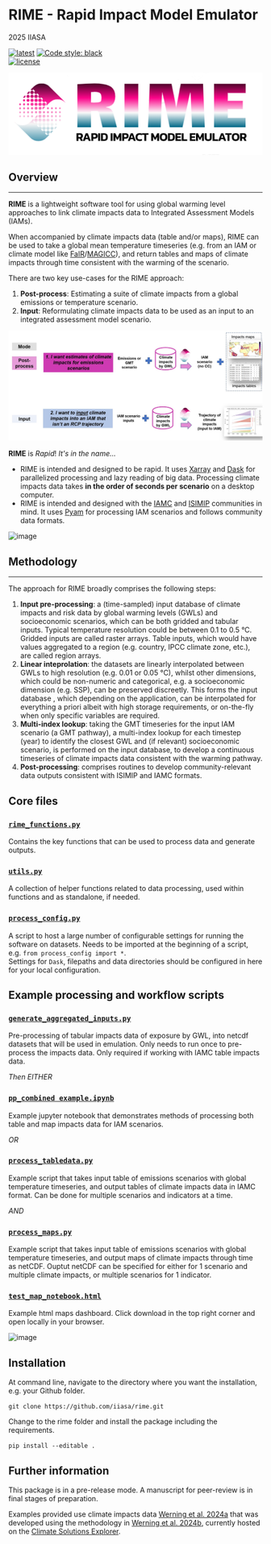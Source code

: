 # RIME - Rapid Impact Model Emulator

2025 IIASA

[![latest](https://img.shields.io/github/last-commit/iiasa/RIME)](https://github.com/iiasa/RIME)
[![Code style: black](https://img.shields.io/badge/code%20style-black-000000.svg)](https://github.com/psf/black)  
[![license](https://www.gnu.org/graphics/gplv3-with-text-136x68.png)](https://choosealicense.com/licenses/gpl-3.0/)

![RIME_logo](https://github.com/iiasa/rime/blob/main/assets/RIME_logo2.png?raw=true)  

## Overview  
------------------  

**RIME** is a lightweight software tool for using global warming level approaches to link climate impacts data to Integrated Assessment Models (IAMs).

When accompanied by climate impacts data (table and/or maps), RIME can be used to take a global mean temperature timeseries (e.g. from an IAM or climate model like [FaIR](https://github.com/OMS-NetZero/FAIR)/[MAGICC](https://live.magicc.org/)), and return tables and maps of climate impacts through time consistent with the warming of the scenario.  

There are two key use-cases for the RIME approach:  
1. **Post-process**: Estimating a suite of climate impacts from a global emissions or temperature scenario.  
2. **Input**: Reformulating climate impacts data to be used as an input to an integrated assessment model scenario.  

![RIME_use_cases](https://github.com/iiasa/rime/blob/main/assets/rime_use_cases.jpg?raw=true)  

**RIME** is *Rapid*! *It's in the name...*
 - RIME is intended and designed to be rapid. It uses [Xarray](https://github.com/pydata/xarray) and [Dask](https://github.com/dask/dask) for parallelized processing and lazy reading of big data. Processing climate impacts data takes **in the order of seconds per scenario** on a desktop computer.
 - RIME is intended and designed with the [IAMC](https://www.iamconsortium.org/) and [ISIMIP](https://www.isimip.org) communities in mind. It uses [Pyam](https://github.com/iamconsortium/pyam) for processing IAM scenarios and follows community data formats.

![image](https://github.com/iiasa/rime/assets/17701232/7f3fec80-ab5a-468b-99d8-e759628f7542)

## Methodology
------------------  
The approach for RIME broadly comprises the following steps: 
1. **Input pre-processing**: a (time-sampled) input database of climate impacts and risk data by global warming levels (GWLs) and socioeconomic scenarios, which can be both gridded and tabular inputs.  Typical temperature resolution could be between 0.1 to 0.5 °C.  Gridded inputs are called raster arrays. Table inputs, which would have values aggregated to a region (e.g. country, IPCC climate zone, etc.), are called region arrays.
2. **Linear inteprolation**: the datasets are linearly interpolated between GWLs to high resolution (e.g. 0.01 or 0.05 °C), whilst other dimensions, which could be non-numeric and categorical, e.g. a socioeconomic dimension (e.g. SSP), can be preserved discreetly. This forms the input database    , which depending on the application, can be interpolated for everything a priori albeit with high storage requirements, or on-the-fly when only specific variables are required.
3. **Multi-index lookup**: taking the GMT timeseries for the input IAM scenario (a GMT pathway), a multi-index lookup for each timestep (year) to identify the closest GWL and (if relevant) socioeconomic scenario, is performed on the input database, to develop a continuous timeseries of climate impacts data consistent with the warming pathway.
4. **Post-processing**: comprises routines to develop community-relevant data outputs consistent with ISIMIP and IAMC formats.


## Core files

### [`rime_functions.py`](https://github.com/iiasa/rime/blob/main/rime/rime_functions.py)   
Contains the key functions that can be used to process data and generate outputs.

### [`utils.py`](https://github.com/iiasa/rime/blob/main/rime/utils.py)  
A collection of helper functions related to data processing, used within functions and as standalone, if needed.

### [`process_config.py`](https://github.com/iiasa/rime/blob/main/rime/process_config.py)  
A script to host a large number of configurable settings for running the software on datasets.
Needs to be imported at the beginning of a script, e.g. `from process_config import *`.  
Settings for `Dask`, filepaths and data directories should be configured in here for your local configuration. 

## Example processing and workflow scripts

### [`generate_aggregated_inputs.py`](https://github.com/iiasa/rime/blob/main/rime/generate_aggregated_inputs.py)  
Pre-processing of tabular impacts data of exposure by GWL, into netcdf datasets that will be used in emulation. Only needs to run once to pre-process the impacts data. Only required if working with IAMC table impacts data.

*Then EITHER*
### [`pp_combined example.ipynb`](https://github.com/iiasa/rime/blob/main/rime/pp_combined_example.py)  
Example jupyter notebook that demonstrates methods of processing both table and map impacts data for IAM scenarios.  
  
*OR*
### [`process_tabledata.py`](https://github.com/iiasa/rime/blob/main/rime/process_tabledata.py)  
Example script that takes input table of emissions scenarios with global temperature timeseries, and output tables of climate impacts data in IAMC format. Can be done for multiple scenarios and indicators at a time. 
  
*AND*  
### [`process_maps.py`](https://github.com/iiasa/rime/blob/main/rime/process_tabledata.py)  
Example script that takes input table of emissions scenarios with global temperature timeseries, and output maps of climate impacts through time as netCDF. Ouptut netCDF can be specified for either for 1 scenario and multiple climate impacts, or multiple scenarios for 1 indicator.  
  
### [`test_map_notebook.html`](https://github.com/iiasa/rime/blob/main/rime/test_map_notebook.html)
Example html maps dashboard. Click download in the top right corner and open locally in your browser.  

![image](https://github.com/iiasa/rime/assets/17701232/801e2dbe-cbe8-482f-be9b-1457c92ea23e)


## Installation

At command line, navigate to the directory where you want the installation, e.g. your Github folder.  

	git clone https://github.com/iiasa/rime.git

Change to the rime folder and install the package including the requirements.  

	pip install --editable .

## Further information
This package is in a pre-release mode. A manuscript  for peer-review is in final stages of preparation.

Examples provided use climate impacts data [Werning et al. 2024a](https://zenodo.org/records/14524342) that was developed using the methodology in [Werning et al. 2024b](https://iopscience.iop.org/article/10.1088/2752-5295/ad8300/meta), currently hosted on the [Climate Solutions Explorer](https://www.climate-solutions-explorer.eu/).

